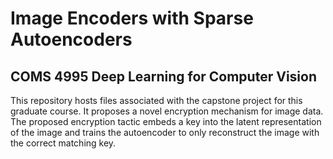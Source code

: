 # Image Encoders with Sparse Autoencoders
## COMS 4995 Deep Learning for Computer Vision
This repository hosts files associated with the capstone project for this graduate course. It proposes a novel encryption mechanism for image data. The proposed encryption tactic embeds a key into the latent representation of the image and trains the autoencoder to only reconstruct the image with the correct matching key.

